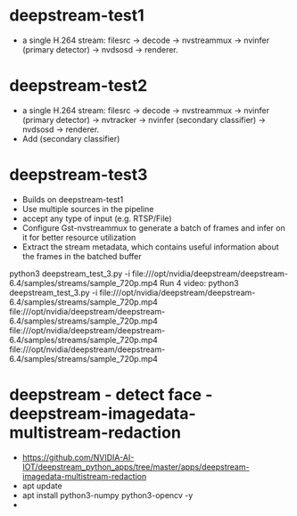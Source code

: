 # deepstream-test1
+ a single H.264 stream: filesrc → decode → nvstreammux → nvinfer (primary detector) → nvdsosd → renderer.
# deepstream-test2
+ a single H.264 stream: filesrc → decode → nvstreammux → nvinfer (primary detector) → nvtracker → nvinfer (secondary classifier) → nvdsosd → renderer.
+ Add (secondary classifier)
# deepstream-test3
+ Builds on deepstream-test1
+ Use multiple sources in the pipeline
+ accept any type of input (e.g. RTSP/File)
+ Configure Gst-nvstreammux to generate a batch of frames and infer on it for better resource utilization
+ Extract the stream metadata, which contains useful information about the frames in the batched buffer

python3 deepstream_test_3.py -i file:///opt/nvidia/deepstream/deepstream-6.4/samples/streams/sample_720p.mp4 
Run 4 video:
python3 deepstream_test_3.py -i file:///opt/nvidia/deepstream/deepstream-6.4/samples/streams/sample_720p.mp4 file:///opt/nvidia/deepstream/deepstream-6.4/samples/streams/sample_720p.mp4 file:///opt/nvidia/deepstream/deepstream-6.4/samples/streams/sample_720p.mp4 file:///opt/nvidia/deepstream/deepstream-6.4/samples/streams/sample_720p.mp4

# deepstream - detect face - deepstream-imagedata-multistream-redaction
+ https://github.com/NVIDIA-AI-IOT/deepstream_python_apps/tree/master/apps/deepstream-imagedata-multistream-redaction
+ apt update
+ apt install python3-numpy python3-opencv -y
+ 